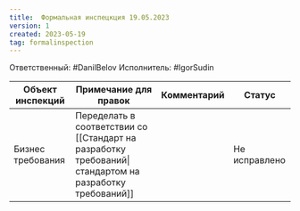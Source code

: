 ```yaml
---
title:  Формальная инспецкция 19.05.2023
version: 1
created: 2023-05-19
tag: formalinspection
---
```


Ответственный: #DanilBelov 
Исполнитель: #IgorSudin 

| Объект инспекций | Примечание для правок | Комментарий | Статус |
| --- | --- | --- | --- |
| Бизнес требования | Переделать в соответствии со [[Стандарт на разработку требований\|стандартом на разработку требований]] |  | Не исправлено |